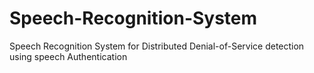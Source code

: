 # Speech-Recognition-System
Speech Recognition System for Distributed Denial-of-Service detection using speech Authentication 

